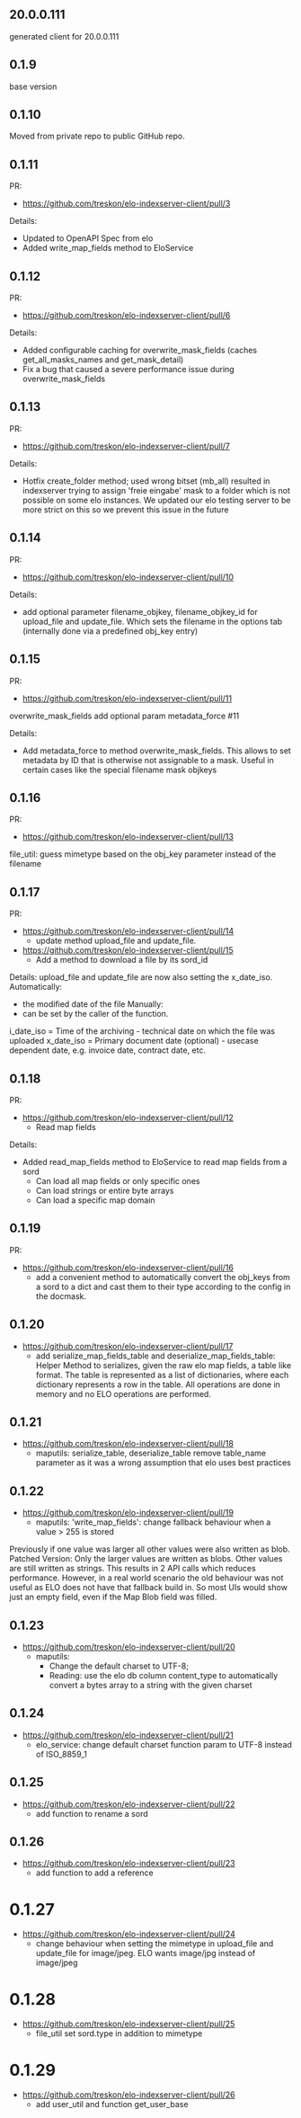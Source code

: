 ## 20.0.0.111

generated client for 20.0.0.111

## 0.1.9

base version

## 0.1.10

Moved from private repo to public GitHub repo.

## 0.1.11

PR:

* https://github.com/treskon/elo-indexserver-client/pull/3

Details:

* Updated to OpenAPI Spec from elo
* Added write_map_fields method to EloService

## 0.1.12

PR:

* https://github.com/treskon/elo-indexserver-client/pull/6

Details:

* Added configurable caching for overwrite_mask_fields (caches get_all_masks_names and get_mask_detail)
* Fix a bug that caused a severe performance issue during overwrite_mask_fields

## 0.1.13

PR:

* https://github.com/treskon/elo-indexserver-client/pull/7

Details:

* Hotfix create_folder method; used wrong bitset (mb_all) resulted in indexserver trying to assign 'freie eingabe' mask
  to a folder which is not possible on some elo instances. We updated our elo testing server to be more strict on this
  so we prevent this issue in the future

## 0.1.14

PR:

* https://github.com/treskon/elo-indexserver-client/pull/10

Details:

* add optional parameter filename_objkey, filename_objkey_id for upload_file and update_file. Which sets the filename in
  the options tab (internally done via a predefined obj_key entry)

## 0.1.15

PR:

* https://github.com/treskon/elo-indexserver-client/pull/11

overwrite_mask_fields add optional param metadata_force #11

Details:

* Add metadata_force to method overwrite_mask_fields. This allows to set metadata by ID that is otherwise not assignable
  to a mask. Useful in certain cases like the special filename mask objkeys

## 0.1.16

PR:

* https://github.com/treskon/elo-indexserver-client/pull/13

file_util: guess mimetype based on the obj_key parameter instead of the filename

## 0.1.17

PR:

* https://github.com/treskon/elo-indexserver-client/pull/14
    * update method upload_file and update_file.
* https://github.com/treskon/elo-indexserver-client/pull/15
    * Add a method to download a file by its sord_id

Details:
upload_file and update_file are now also setting the x_date_iso.
Automatically:

* the modified date of the file
  Manually:
* can be set by the caller of the function.

i_date_iso = Time of the archiving - technical date on which the file was uploaded
x_date_iso = Primary document date (optional) - usecase dependent date, e.g. invoice date, contract date, etc.

## 0.1.18

PR:

* https://github.com/treskon/elo-indexserver-client/pull/12
    * Read map fields

Details:

* Added read_map_fields method to EloService to read map fields from a sord
    * Can load all map fields or only specific ones
    * Can load strings or entire byte arrays
    * Can load a specific map domain

## 0.1.19

PR:

* https://github.com/treskon/elo-indexserver-client/pull/16
    * add a convenient method to automatically convert the obj_keys from a sord to a dict and cast them to their type
      according to the config in the docmask.

## 0.1.20

* https://github.com/treskon/elo-indexserver-client/pull/17
    * add serialize_map_fields_table and deserialize_map_fields_table:  Helper Method to serializes, given the raw elo
      map fields, a table like format. The table is represented as a list
      of dictionaries, where each dictionary represents a row in the table.
      All operations are done in memory and no ELO operations are performed.

## 0.1.21

* https://github.com/treskon/elo-indexserver-client/pull/18
    * maputils: serialize_table, deserialize_table remove table_name parameter as it was a wrong assumption that elo uses best practices

## 0.1.22

* https://github.com/treskon/elo-indexserver-client/pull/19
    * maputils: 'write_map_fields': change fallback behaviour when a value > 255 is stored


Previously if one value was larger all other values were also written as blob. 
Patched Version: Only the larger values are written as blobs. Other values are still written as strings.
This results in 2 API calls which reduces performance. However, in a real world scenario the old behaviour was not useful as ELO does not have that fallback build in. So most UIs would show just an empty field, even if the Map Blob field was filled.

## 0.1.23

* https://github.com/treskon/elo-indexserver-client/pull/20
    * maputils: 
      * Change the default charset to UTF-8;
      * Reading: use the elo db column content_type to automatically convert a bytes array to a string with the given charset

## 0.1.24

* https://github.com/treskon/elo-indexserver-client/pull/21
    * elo_service: change default charset function param to UTF-8 instead of ISO_8859_1

## 0.1.25

* https://github.com/treskon/elo-indexserver-client/pull/22
  * add function to rename a sord 

## 0.1.26

* https://github.com/treskon/elo-indexserver-client/pull/23
    * add function to add a reference

# 0.1.27

* https://github.com/treskon/elo-indexserver-client/pull/24
  * change behaviour when setting the mimetype in upload_file and update_file for image/jpeg. ELO wants image/jpg instead of image/jpeg 

# 0.1.28

* https://github.com/treskon/elo-indexserver-client/pull/25
    * file_util set sord.type in addition to mimetype


# 0.1.29

* https://github.com/treskon/elo-indexserver-client/pull/26
    * add user_util and function get_user_base
